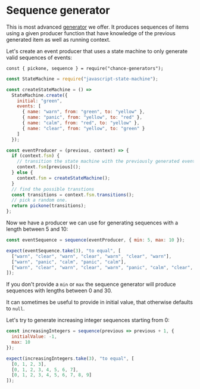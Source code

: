 # Sequence generator

This is most advanced [generator](../generator/) we offer.
It produces sequences of items using a given producer function that have
knowledge of the previous generated item as well as running context.

Let's create an event producer that uses a state machine to only generate valid
sequences of events:

```js#evaluate:false
const { pickone, sequence } = require("chance-generators");
```

```js
const StateMachine = require("javascript-state-machine");

const createStateMachine = () =>
  StateMachine.create({
    initial: "green",
    events: [
      { name: "warn", from: "green", to: "yellow" },
      { name: "panic", from: "yellow", to: "red" },
      { name: "calm", from: "red", to: "yellow" },
      { name: "clear", from: "yellow", to: "green" }
    ]
  });

const eventProducer = (previous, context) => {
  if (context.fsm) {
    // transition the state machine with the previously generated event
    context.fsm[previous]();
  } else {
    context.fsm = createStateMachine();
  }
  // find the possible transtions
  const transitions = context.fsm.transitions();
  // pick a random one.
  return pickone(transitions);
};
```

Now we have a producer we can use for generating sequences with a length between
5 and 10:

```js
const eventSequence = sequence(eventProducer, { min: 5, max: 10 });

expect(eventSequence.take(3), "to equal", [
  ["warn", "clear", "warn", "clear", "warn", "clear", "warn"],
  ["warn", "panic", "calm", "panic", "calm"],
  ["warn", "clear", "warn", "clear", "warn", "panic", "calm", "clear", "warn", "clear"]
]);
```

If you don't provide a `min` or `max` the sequence generator will produce
sequences with lengths between 0 and 30.

It can sometimes be useful to provide in initial value, that otherwise defaults
to `null`.

Let's try to generate increasing integer sequences starting from 0:

```js
const increasingIntegers = sequence(previous => previous + 1, {
  initialValue: -1,
  max: 10
});

expect(increasingIntegers.take(3), "to equal", [
  [0, 1, 2, 3],
  [0, 1, 2, 3, 4, 5, 6, 7],
  [0, 1, 2, 3, 4, 5, 6, 7, 8, 9]
]);
```
